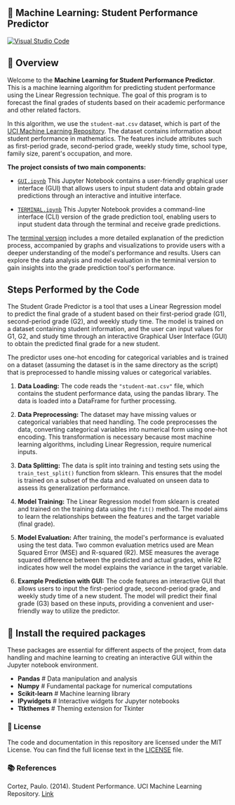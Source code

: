 ## 🚀 Machine Learning: Student Performance Predictor

[![Visual Studio Code](https://img.shields.io/badge/Open_in_Visual_Studio_Code-Get_Started-007ACC?style=for-the-badge&logo=visual-studio-code)](https://classroom.github.com/online_ide?assignment_repo_id=11500776&assignment_repo_type=AssignmentRepo)

## 🎯 Overview

Welcome to the **Machine Learning for Student Performance Predictor**. This is a machine learning algorithm for predicting student performance using the Linear Regression technique. The goal of this program is to forecast the final grades of students based on their academic performance and other related factors.

In this algorithm, we use the `student-mat.csv` dataset, which is part of the [UCI Machine Learning Repository](https://archive.ics.uci.edu/ml/datasets/Student+Performance). The dataset contains information about student performance in mathematics. The features include attributes such as first-period grade, second-period grade, weekly study time, school type, family size, parent's occupation, and more.

**The project consists of two main components:**

- [`GUI.ipynb`](https://github.com/William-Laverty/ML-Student-Performance-Predictor/blob/main/gradePredictor%20-%20GUI.ipynb) This Jupyter Notebook contains a user-friendly graphical user interface (GUI) that allows users to input student data and obtain grade predictions through an interactive and intuitive interface. 

- [`TERMINAL.ipynb`](https://github.com/William-Laverty/ML-Student-Performance-Predictor/blob/main/gradePredictor%20-%20TERMINAL.ipynb) This Jupyter Notebook provides a command-line interface (CLI) version of the grade prediction tool, enabling users to input student data through the terminal and receive grade predictions.

The [terminal version](https://github.com/William-Laverty/ML-Student-Performance-Predictor/blob/main/gradePredictor%20-%20TERMINAL.ipynb) includes a more detailed explanation of the prediction process, accompanied by graphs and visualizations to provide users with a deeper understanding of the model's performance and results. Users can explore the data analysis and model evaluation in the terminal version to gain insights into the grade prediction tool's performance.

## Steps Performed by the Code

The Student Grade Predictor is a tool that uses a Linear Regression model to predict the final grade of a student based on their first-period grade (G1), second-period grade (G2), and weekly study time. The model is trained on a dataset containing student information, and the user can input values for G1, G2, and study time through an interactive Graphical User Interface (GUI) to obtain the predicted final grade for a new student.

The predictor uses one-hot encoding for categorical variables and is trained on a dataset (assuming the dataset is in the same directory as the script) that is preprocessed to handle missing values or categorical variables.

1. **Data Loading:** The code reads the `"student-mat.csv"` file, which contains the student performance data, using the pandas library. The data is loaded into a DataFrame for further processing.

2. **Data Preprocessing:** The dataset may have missing values or categorical variables that need handling. The code preprocesses the data, converting categorical variables into numerical form using one-hot encoding. This transformation is necessary because most machine learning algorithms, including Linear Regression, require numerical inputs.

3. **Data Splitting:** The data is split into training and testing sets using the `train_test_split()` function from sklearn. This ensures that the model is trained on a subset of the data and evaluated on unseen data to assess its generalization performance.

4. **Model Training:** The Linear Regression model from sklearn is created and trained on the training data using the `fit()` method. The model aims to learn the relationships between the features and the target variable (final grade).

5. **Model Evaluation:** After training, the model's performance is evaluated using the test data. Two common evaluation metrics used are Mean Squared Error (MSE) and R-squared (R2). MSE measures the average squared difference between the predicted and actual grades, while R2 indicates how well the model explains the variance in the target variable.

6. **Example Prediction with GUI:** The code features an interactive GUI that allows users to input the first-period grade, second-period grade, and weekly study time of a new student. The model will predict their final grade (G3) based on these inputs, providing a convenient and user-friendly way to utilize the predictor.

## 🔨 Install the required packages

These packages are essential for different aspects of the project, from data handling and machine learning to creating an interactive GUI within the Jupyter notebook environment.

- **Pandas**  # Data manipulation and analysis
- **Numpy**   # Fundamental package for numerical computations
- **Scikit-learn**  # Machine learning library
- **IPywidgets**    # Interactive widgets for Jupyter notebooks
- **Ttkthemes**     # Theming extension for Tkinter

### 📝 License

The code and documentation in this repository are licensed under the MIT License. You can find the full license text in the [LICENSE](LICENSE) file.

### 📚 References

Cortez, Paulo. (2014). Student Performance. UCI Machine Learning Repository. [Link](https://doi.org/10.24432/C5TG7T)
